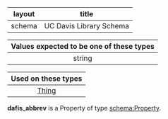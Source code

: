 | layout | title |
| ------------- |:-------------:|
| schema | UC Davis Library Schema |

| Values expected to be one of these types  |
|:--------:|
| string |

| Used on these types  |
|:--------:|
| [Thing](http://schema.org/Thing) |
      
**dafis_abbrev** is a Property of type [schema:Property](http://schema.org/Property).<br /> 

